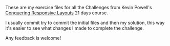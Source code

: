 These are my exercise files for all the Challenges from Kevin Powell's [Conquering Responsive Layouts](https://courses.kevinpowell.co/view/courses/conquering-responsive-layouts) 21 days course.

I usually commit try to commit the initial files and then my solution, this way it's easier to see what changes I made to complete the challenge.

Any feedback is welcome!
